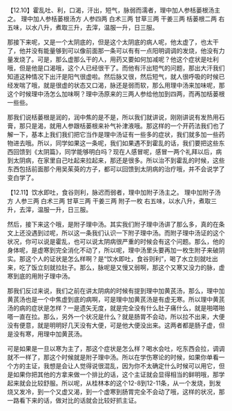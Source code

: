 【12.10】霍乱吐、利，口渴，汗出，短气，脉弱而濡者，理中加人参栝蒌根汤主之。
理中加人参栝蒌根汤方
人参四两 白术三两 甘草三两 干姜三两 栝蒌根二两
右五味，以水八升，煮取三升，去滓，温服一升，日三服。

那接下来呢，又是一个太阴底的，但是这个太阴底的病人呢，他太虚了，也太干了，他并没有能量够到可以像前面那一条可以有有一点阳明调调的发烧，他没有力量发烧了。可是，那么虚那么干的人，用药又要如何加减呢？他这个症状是吐利哦，但是他是口渴哦，这个人已经很干了。而他有汗出短气的问题，那出大汗我们知道这种情况下出汗是阳气很虚啦。然后脉又很，然后短气，就人很呼吸的时候已经发喘了哦，就是很虚的状态又口渴，脉还是弱而软，那么用理中汤来加味呢，那这个时候理中汤怎么加味啊？理中汤原来的三两人参给他加到四两，而再加栝蒌根一些些。

那我们说栝蒌根是润的，润中焦的是不是，所以我们就讲说，刚刚讲说有发热用石膏，那只是渴，就用人参跟栝蒌根来补气补津液哦。那这样的一个开药法我们也了解一下，基本上我们我们把它当作是理中汤证有一些多的症状，我们就多加一些药物进去哦。所以，同学如果这一条呢，我们如果遇不到霍乱的话，我们要把这些东西回馈到《太阴篇》，同学能够明白吗？现在人感冒呢，感冒一两个礼拜以后，病到太阴病，在家里自己吐起来拉起来，那还是很多。所以治不到霍乱的时候，这些东西包括前面那个用吴茱萸的方子，都可以回馈到太阴病的治疗哦，并不会说学了变白学了。

【12.11】饮水即吐，食谷则利，脉迟而弱者，理中加附子汤主之。
理中加附子汤方
人参三两 白术三两 甘草三两 干姜三两 附子一枚
右五味，以水八升，煮取三升，去滓，温服一升，日三服。

然后，接下来这个哦，是附子理中汤。其实我们附子理中汤讲了那么多，真的在条文上还没遇到过呢，所以这一条我们认识一下附子理中汤。而附子理中汤证的这个状况，你可以说是霍乱，也可以说太阴病很严重的时候会有这个问题。那么，他的身体呢，是虚寒到完全消化不动了，所以呢，理中汤里头要再加一枚生附子来破阴实。那这个人的证状是怎么样啊？是“饮水即吐，食谷则利”，喝了水立刻就吐出来，吃了饭立刻就拉肚子。那么，脉呢是又慢又弱啊，那这个又寒又没力的脉，虚寒到底的用附子理中汤。

那我们反过来说，我们之前在讲太阴病的时候有提到理中加黄芪汤，那么，理中加黄芪汤也是一个中焦虚到底的病啊，可是理中加黄芪汤是有虚无寒。所以理中黄芪汤的病的症状是怎样？一是遗矢无度，就是完全没有什么肚子痛什么，就是啪嗒啪嗒一直在拉。那么，另外一个状况是什么？就是肠胃不会动，所以拉不出来，大便没有便意，就是明明好几天没有大便，可是他大便没出来。这两者都是肠子虚，但是没有寒，用理中加黄芪汤。

可是如果是一旦以寒为主了，那这个症状是怎么样？喝水会吐，吃东西会拉，调调就不一样了，那这个时候就是附子理中汤。所以在学伤寒论的时候，如果你单看一个方的主证，我想是会让人觉得说很混乱，因为你不太确定什么时候可以用它，但是如果你把其他的方拿来做一个排比的话，这个主证就会显得相当的鲜明哦，那学起来就会比较舒服。所以呢，从桂林本的这个12-8到12-11条，从一个发烧，到发烧又发冷，到一个又虚又渴，到一个虚寒到肠胃完全不会动了哦，这样的状况，那一路看下来的话，做对比的话就会比较好抓主证。
